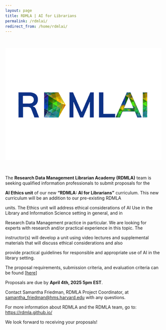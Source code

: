 ```yaml
---
layout: page
title: RDMLA | AI for Librarians
permalink: /rdmlai/
redirect_from: /home/rdmlai/
---
```


<br><p align="center"><img src="images/icons_logos/rdmla_logo/RDMLAI LOGO.png" alt="RDMLAI Logo"></p> </br>

The **Research Data Management Librarian Academy (RDMLA)** team is seeking qualified information professionals to submit proposals for the

**AI Ethics unit** of our new **“RDMLA: AI for Librarians”** curriculum. This new curriculum will be an addition to our pre-existing RDMLA 

units. The Ethics unit will address ethical considerations of AI Use in the Library and Information Science setting in general, and in 

Research Data Management practice in particular. We are looking for experts with research and/or practical experience in this topic. The 

instructor(s) will develop a unit using video lectures and supplemental materials that will discuss ethical considerations and also 

provide practical guidelines for responsible and appropriate use of AI in the library setting.

The proposal requirements, submission criteria, and evaluation criteria can be found [[here](survey-documents/RFP_AIEthicsUnit.pdf)]

Proposals are due by **April 4th, 2025 5pm EST**. 

Contact Samantha Friedman, RDMLA Project Coordinator, at samantha_friedman@hms.harvard.edu with any questions. 

For more information about RDMLA and the RDMLA team, go to: https://rdmla.github.io/
  
We look forward to receiving your proposals!
